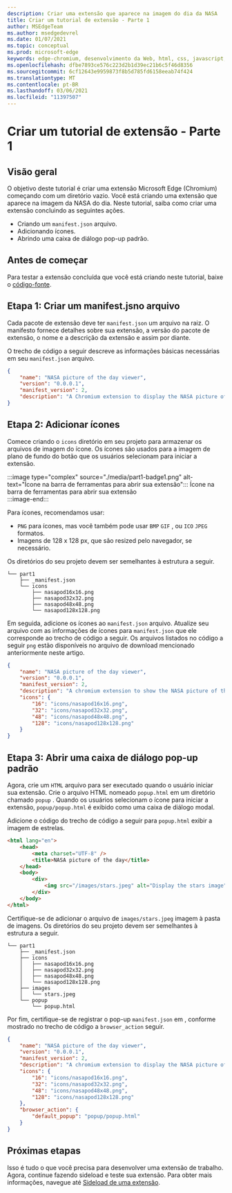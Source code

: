 ```yaml
---
description: Criar uma extensão que aparece na imagem do dia da NASA
title: Criar um tutorial de extensão - Parte 1
author: MSEdgeTeam
ms.author: msedgedevrel
ms.date: 01/07/2021
ms.topic: conceptual
ms.prod: microsoft-edge
keywords: edge-chromium, desenvolvimento da Web, html, css, javascript, desenvolvedor, extensões
ms.openlocfilehash: dfbe7893ce576c223d2b1d39ec21b6c5f46d8356
ms.sourcegitcommit: 6cf12643e9959873f8b5d785fd6158eeab74f424
ms.translationtype: MT
ms.contentlocale: pt-BR
ms.lasthandoff: 03/06/2021
ms.locfileid: "11397507"
---
```

# <a name="create-an-extension-tutorial---part-1"></a>Criar um tutorial de extensão - Parte 1  

## <a name="overview"></a>Visão geral  

O objetivo deste tutorial é criar uma extensão Microsoft Edge (Chromium) começando com um diretório vazio.  Você está criando uma extensão que aparece na imagem da NASA do dia. Neste tutorial, saiba como criar uma extensão concluindo as seguintes ações.  

*   Criando um `manifest.json` arquivo.  
*   Adicionando ícones.  
*   Abrindo uma caixa de diálogo pop-up padrão.  

## <a name="before-you-begin"></a>Antes de começar

Para testar a extensão concluída que você está criando neste tutorial, baixe o [código-fonte][ArchiveExtensionGettingStartedPart1].  

## <a name="step-1-create-a-manifestjson-file"></a>Etapa 1: Criar um manifest.jsno arquivo

Cada pacote de extensão deve ter `manifest.json` um arquivo na raiz.  O manifesto fornece detalhes sobre sua extensão, a versão do pacote de extensão, o nome e a descrição da extensão e assim por diante.  

O trecho de código a seguir descreve as informações básicas necessárias em seu `manifest.json` arquivo.  

```json
{
    "name": "NASA picture of the day viewer",
    "version": "0.0.0.1",
    "manifest_version": 2,
    "description": "A Chromium extension to display the NASA picture of the day."
}
```  

## <a name="step-2-add-icons"></a>Etapa 2: Adicionar ícones  

Comece criando o `icons` diretório em seu projeto para armazenar os arquivos de imagem do ícone.  Os ícones são usados para a imagem de plano de fundo do botão que os usuários selecionam para iniciar a extensão.  

:::image type="complex" source="./media/part1-badge1.png" alt-text="Ícone na barra de ferramentas para abrir sua extensão":::
   Ícone na barra de ferramentas para abrir sua extensão  
:::image-end:::  

Para ícones, recomendamos usar: 
*   `PNG` para ícones, mas você também pode usar `BMP` `GIF` , ou `ICO` `JPEG` formatos.  
*   Imagens de 128 x 128 px, que são resized pelo navegador, se necessário.  

Os diretórios do seu projeto devem ser semelhantes à estrutura a seguir.   

```shell
└── part1
    ├── _manifest.json
    └── icons
        ├── nasapod16x16.png
        ├── nasapod32x32.png
        ├── nasapod48x48.png
        └── nasapod128x128.png
```  

Em seguida, adicione os ícones ao `manifest.json` arquivo. Atualize seu arquivo com as informações de ícones para `manifest.json` que ele corresponde ao trecho de código a seguir. Os arquivos listados no código a seguir `png` estão disponíveis no arquivo de download mencionado anteriormente neste artigo.  

```json
{
    "name": "NASA picture of the day viewer",
    "version": "0.0.0.1",
    "manifest_version": 2,
    "description": "A chromium extension to show the NASA picture of the day.",
    "icons": {
        "16": "icons/nasapod16x16.png",
        "32": "icons/nasapod32x32.png",
        "48": "icons/nasapod48x48.png",
        "128": "icons/nasapod128x128.png"
    }
}
```  

## <a name="step-3-open-a-default-pop-up-dialog"></a>Etapa 3: Abrir uma caixa de diálogo pop-up padrão  

Agora, crie um `HTML` arquivo para ser executado quando o usuário iniciar sua extensão.  Crie o arquivo HTML nomeado `popup.html` em um diretório chamado `popup` .  Quando os usuários selecionam o ícone para iniciar a extensão, `popup/popup.html` é exibido como uma caixa de diálogo modal.  

Adicione o código do trecho de código a seguir para `popup.html` exibir a imagem de estrelas.  

```html
<html lang="en">
    <head>
        <meta charset="UTF-8" />
        <title>NASA picture of the day</title>
    </head>
    <body>
        <div>
            <img src="/images/stars.jpeg" alt="Display the stars image" />
        </div>
    </body>
</html>
```  

Certifique-se de adicionar o arquivo de `images/stars.jpeg` imagem à pasta de imagens.  Os diretórios do seu projeto devem ser semelhantes à estrutura a seguir.   

```shell
└── part1
    ├── _manifest.json
    ├── icons
    │   ├── nasapod16x16.png
    │   ├── nasapod32x32.png
    │   ├── nasapod48x48.png
    │   └── nasapod128x128.png
    ├── images
    │   └── stars.jpeg
    └── popup
        └── popup.html
```  

Por fim, certifique-se de registrar o pop-up `manifest.json` em , conforme mostrado no trecho de código a `browser_action` seguir.  

```json
{
    "name": "NASA picture of the day viewer",
    "version": "0.0.0.1",
    "manifest_version": 2,
    "description": "A chromium extension to display the NASA picture of the day.",
    "icons": {
        "16": "icons/nasapod16x16.png",
        "32": "icons/nasapod32x32.png",
        "48": "icons/nasapod48x48.png",
        "128": "icons/nasapod128x128.png"
    },
    "browser_action": {
        "default_popup": "popup/popup.html"
    }
}
```  

## <a name="next-steps"></a>Próximas etapas
Isso é tudo o que você precisa para desenvolver uma extensão de trabalho.  Agora, continue fazendo sideload e teste sua extensão. Para obter mais informações, navegue até [Sideload de uma extensão][TestExtensionSideload].  

<!-- image links -->  

<!--[ImagePart1Heirarchy]: ./media/part1-heirarchy.png "Directory Structure"  -->  
<!--[ImagePart1Badge1]: ./media/part1-badge1.png "Toolbar Badge Icon"  -->  
<!--[ImagePart1Heirarchy1]: ./media/part1-heirarchy1.png "Directory Structure for Extension"  -->  
<!--[ImagePart1Threedots]: ./media/part1-threedots.png "Choose Extensions"  -->  
<!--[ImagePart1DevelopermodeToggle]: ./media/part1-developermode-toggle.png "Enable Developer Mode"  -->  
<!--[ImagePart1InstalledExtension]: ./media/part1-installed-extension.png "Installed Extensions"  -->  

<!-- links -->  

[ArchiveExtensionGettingStartedPart1]: https://github.com/MicrosoftEdge/MicrosoftEdge-Extensions-Demos/tree/master/extension-getting-started-part1/part1 "Fonte de pacote de extensão concluída | Microsoft Docs"

[TestExtensionSideload]: ./extension-sideloading.md "Teste sua extensão (Sideloading) | Microsoft Docs"
